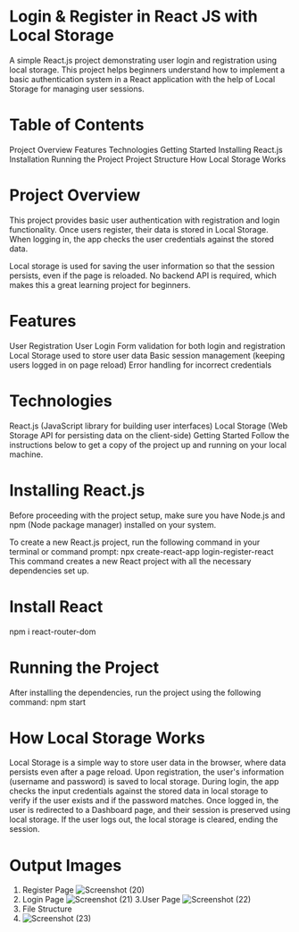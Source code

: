  #  Login & Register in React JS with Local Storage

A simple React.js project demonstrating user login and registration using local storage. This project helps beginners understand how to implement a basic authentication system in a React application with the help of Local Storage for managing user sessions.


#  Table of Contents
Project Overview
Features
Technologies
Getting Started
Installing React.js
Installation
Running the Project
Project Structure
How Local Storage Works


#  Project Overview
This project provides basic user authentication with registration and login functionality. Once users register, their data is stored in Local Storage. When logging in, the app checks the user credentials against the stored data.

Local storage is used for saving the user information so that the session persists, even if the page is reloaded. No backend API is required, which makes this a great learning project for beginners.


 # Features
User Registration
User Login
Form validation for both login and registration
Local Storage used to store user data
Basic session management (keeping users logged in on page reload)
Error handling for incorrect credentials

 #  Technologies
React.js (JavaScript library for building user interfaces)
Local Storage (Web Storage API for persisting data on the client-side)
Getting Started
Follow the instructions below to get a copy of the project up and running on your local machine.

 # Installing React.js
Before proceeding with the project setup, make sure you have Node.js and npm (Node package manager) installed on your system.

To create a new React.js project, run the following command in your terminal or command prompt:
       npx create-react-app login-register-react
This command creates a new React project with all the necessary dependencies set up.
   

# Install React
  npm i react-router-dom

 # Running the Project
After installing the dependencies, run the project using the following command:
   npm start


# How Local Storage Works
Local Storage is a simple way to store user data in the browser, where data persists even after a page reload.
Upon registration, the user's information (username and password) is saved to local storage.
During login, the app checks the input credentials against the stored data in local storage to verify if the user exists and if the password matches.
Once logged in, the user is redirected to a Dashboard page, and their session is preserved using local storage.
If the user logs out, the local storage is cleared, ending the session.

#  Output Images 
1. Register Page
![Screenshot (20)](https://github.com/user-attachments/assets/7ec3bc80-7eaf-4b26-b852-b7c1070526ad)
2. Login Page
![Screenshot (21)](https://github.com/user-attachments/assets/6eba724b-8d1f-43ed-bf40-2577900e55f1)
3.User Page
![Screenshot (22)](https://github.com/user-attachments/assets/c735cf49-c222-42a8-8af5-7f6c639d3805)
4. File Structure
5. ![Screenshot (23)](https://github.com/user-attachments/assets/c73cf536-f266-4c00-8bbb-98b060459215)


